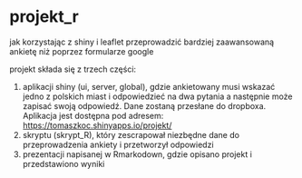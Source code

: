 # projekt_r
jak korzystając z shiny i leaflet przeprowadzić bardziej zaawansowaną ankietę niż poprzez formularze google

projekt składa się z trzech części:
1. aplikacji shiny (ui, server, global), gdzie ankietowany musi wskazać jedno z polskich miast i odpowiedzieć na dwa pytania
    a następnie może zapisać swoją odpowiedź. Dane zostaną przesłane do dropboxa. Aplikacja jest dostępna pod adresem: https://tomaszkoc.shinyapps.io/projekt/
2. skryptu (skrypt_R), który zescrapował niezbędne dane do przeprowadzenia ankiety i przetworzył odpowiedzi
3. prezentacji napisanej w Rmarkodown, gdzie opisano projekt i przedstawiono wyniki
